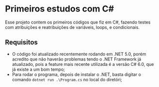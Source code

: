 # Primeiros estudos com C#

Esse projeto contem os primeiros códigos que fiz em C#, fazendo testes com atribuições e reatribuições de variáveis, loops, e condicionais.

## Requisitos

* O código foi atualizado recentemente rodando em .NET 5.0, porém acredito que não haverão problemas tendo o .NET Framework já atualizado, pois a feature mais recente utilizada é a versão C# 6.0, que já existe a um bom tempo;
* Para rodar o programa, depois de instalar o .NET, basta digitar o comando `dotnet run .\Program.cs` no local do diretóri;
